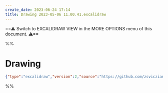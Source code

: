 ```yaml
---
create_date: 2023-06-24 17:14
title: Drawing 2023-05-06 11.00.41.excalidraw
---
```


==⚠  Switch to EXCALIDRAW VIEW in the MORE OPTIONS menu of this document. ⚠==


%%
# Drawing
```json
{"type":"excalidraw","version":2,"source":"https://github.com/zsviczian/obsidian-excalidraw-plugin/releases/tag/1.8.17","elements":[],"appState":{"gridSize":null,"viewBackgroundColor":"#ffffff"}}
```
%%